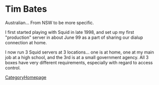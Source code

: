 # Tim Bates

Australian... From NSW to be more specific.

I first started playing with Squid in late 1998, and set up my first
"production" server in about June 99 as a part of sharing our dialup
connection at home.

I now run 3 Squid servers at 3 locations... one is at home, one at my
main job at a high school, and the 3rd is at a small government agency.
All 3 boxes have very different requirements, especially with regard to
access control.

[CategoryHomepage](/CategoryHomepage#)
